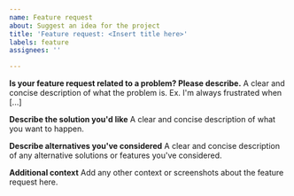 ```yaml
---
name: Feature request
about: Suggest an idea for the project
title: 'Feature request: <Insert title here>'
labels: feature
assignees: ''

---
```

<!-- Prefix the title above with 'Feature request:' -->
**Is your feature request related to a problem? Please describe.**
A clear and concise description of what the problem is. Ex. I'm always frustrated when [...]

**Describe the solution you'd like**
A clear and concise description of what you want to happen.

**Describe alternatives you've considered**
A clear and concise description of any alternative solutions or features you've considered.

**Additional context**
Add any other context or screenshots about the feature request here.
